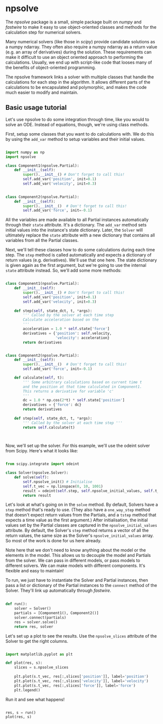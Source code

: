 # npsolve

The *npsolve* package is a small, simple package built on *numpy* and
*fastwire* to make it easy to use object-oriented classes and methods for
the calculation step for numerical solvers.

Many numerical solvers (like those in *scipy*) provide candidate solutions as
a numpy ndarray. They often also require a numpy ndarray as a return value
(e.g. an array of derivatives) during the solution. These requirements can make
it difficult to use an object oriented approach to performing the calculations.
Usually, we end up with script-like code that looses many of the benefits
of object-oriented programming.

The npsolve framework links a solver with multiple classes that handle the
calculations for each step in the algorithm. It allows different parts of 
the calculations to be encapsulated and polymorphic, and makes the code 
much easier to modify and maintain.


## Basic usage tutorial

Let's use npsolve to do some integration through time, like you would to
solve an ODE. Instead of equations, though, we're using class methods.

First, setup some classes that you want to do calculations with. We do this
by using the `add_var` method to setup variables and their initial values.

```python

import numpy as np
import npsolve

class Component1(npsolve.Partial):
    def __init__(self):
        super().__init__() # Don't forget to call this!
        self.add_var('position', init=0.1)
        self.add_var('velocity', init=0.3)
    

class Component2(npsolve.Partial):
    def __init__(self):
        super().__init__()  # Don't forget to call this!
        self.add_var('force', init=-0.1)

```

All the variables are made available to all Partial instances automatically
through their `state` attribute. It's a dictionary. The `add_var` method 
sets initial values into the instance's state dictionary. Later, the `Solver`
will ultimately replace the `state` attribute with a new dictionary that
contains all variables from all the Partial classes.

Next, we'll tell these classes how to do some calculations during each time
step. The `step` method is called automatically and expects a dictionary of
return values (e.g. derivatives). We'll use that one here. The state
dictionary is given again as the first argument, but we're going to use the
internal `state` attribute instead. So, we'll add some more methods:

```python

class Component1(npsolve.Partial):
    def __init__(self):
        super().__init__() # Don't forget to call this!
        self.add_var('position', init=0.1)
        self.add_var('velocity', init=0.3)
    
    def step(self, state_dct, t, *args):
        ''' Called by the solver at each time step 
        Calculate acceleration based on the 
        '''
        acceleration = 1.0 * self.state['force']
        derivatives = {'position': self.velocity,
                       'velocity': acceleration}
        return derivatives


class Component2(npsolve.Partial):
    def __init__(self):
        super().__init__()  # Don't forget to call this!
        self.add_var('force', init=-0.1)

    def calculate(self, t):
        ''' Some arbitrary calculations based on current time t
        and the position at that time calculated in Component1.
        This returns a derivative for variable 'c'
        '''
        dc = 1.0 * np.cos(2*t) * self.state['position']
        derivatives = {'force': dc}
        return derivatives
    
    def step(self, state_dct, t, *args):
        ''' Called by the solver at each time step '''
        return self.calculate(t)
        
		
```

Now, we'll set up the solver. For this example, we'll use the odeint solver
from Scipy. Here's what it looks like:


```python

from scipy.integrate import odeint

class Solver(npsolve.Solver):
    def solve(self):
        self.npsolve_init() # Initialise
        self.t_vec = np.linspace(0, 10, 1001)
        result = odeint(self.step, self.npsolve_initial_values, self.t_vec)
        return result

```

Let's look at what's going on in the `solve` method. By default, Solvers
have a `step` method that's ready to use. (They also have a `one_way_step`
method that doesn't expect return values from the Partials, and a `tstep` 
method that expects a time value as the first argument.) After initialisation,
the initial values set by the Partial classes are captured in the
`npsolve_initial_values` attribute. By default, the Solver's `step` method
returns a vector of all the return values, the same size as the Solver's
`npsolve_initial_values` array. So most of the work is done for us here
already. 

Note here that we don't need to know anything about the model or
the elements in the model. This allows us to decouple the model and Partials
from the solver. We can pass in different models, or pass models to different
solvers. We can make models with different components. It's flexible and easy
to maintain!

To run, we just have to instantiate the Solver and Partial instances,
then pass a list or dictionary of the Partial instances to the `connect` 
method of the Solver. They'll link up automatically through *fastwire*.


```python
    
def run():
    solver = Solver()
    partials = [Component1(), Component2()]
    solver.connect(partials)
    res = solver.solve()
    return res, solver

```

Let's set up a plot to see the results. Use the `npsolve_slices` attribute of
the Solver to get the right columns.

```python

import matplotlib.pyplot as plt

def plot(res, s):
    slices = s.npsolve_slices
    
    plt.plot(s.t_vec, res[:,slices['position']], label='position')
    plt.plot(s.t_vec, res[:,slices['velocity']], label='velocity')
    plt.plot(s.t_vec, res[:,slices['force']], label='force')
    plt.legend()

```

Run it and see what happens!

```python

res, s = run()
plot(res, s)

```

